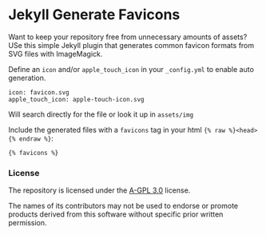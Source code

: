 # Jekyll Generate Favicons

Want to keep your repository free from unnecessary amounts of assets?
USe this simple Jekyll plugin that generates common favicon formats from SVG files with ImageMagick.

Define an `icon` and/or `apple_touch_icon` in your `_config.yml` to enable auto generation.

    icon: favicon.svg
    apple_touch_icon: apple-touch-icon.svg

Will search directly for the file or look it up in `assets/img`

Include the generated files with a `favicons` tag in your html `{% raw %}<head>{% endraw %}`:

    {% favicons %}

### License

The repository is licensed under the [A-GPL 3.0](https://www.gnu.org/licenses/agpl-3.0.html) license.

The names of its contributors may not be used to endorse or promote products derived from this software without specific prior written permission.
